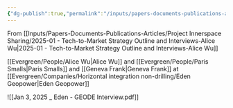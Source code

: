 ```yaml
---
{"dg-publish":true,"permalink":"/inputs/papers-documents-publications-articles/project-innerspace-sharing/company-interviews/2025-01-03-eden-geode-interview/"}
---
```



From [[Inputs/Papers-Documents-Publications-Articles/Project Innerspace Sharing/2025-01 - Tech-to-Market Strategy Outline and Interviews-Alice Wu\|2025-01 - Tech-to-Market Strategy Outline and Interviews-Alice Wu]]

[[Evergreen/People/Alice Wu\|Alice Wu]] and [[Evergreen/People/Paris Smalls\|Paris Smalls]] and [[Geneva Frank\|Geneva Frank]] at [[Evergreen/Companies/Horizontal integration non-drilling/Eden Geopower\|Eden Geopower]]



![[Jan 3, 2025 _ Eden - GEODE Interview.pdf]]